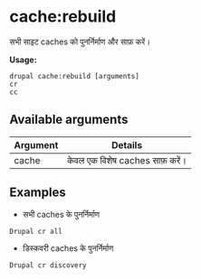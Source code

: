 # cache:rebuild
सभी साइट caches को पुनर्निर्माण और साफ़ करें।

**Usage:**
```
drupal cache:rebuild [arguments]
cr
cc
```

## Available arguments
Argument | Details
---------|-------------
cache | केवल एक विशेष caches साफ़ करें।

## Examples
* सभी caches के पुनर्निर्माण 
```
Drupal cr all
```
* डिस्कवरी caches के पुनर्निर्माण
```
Drupal cr discovery
```
